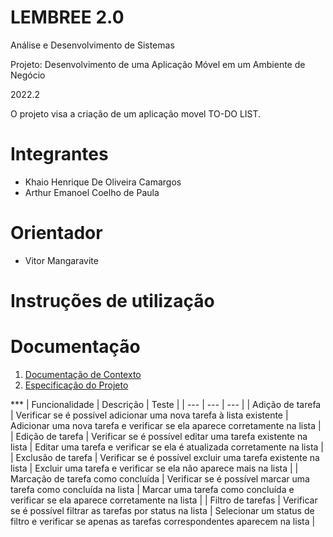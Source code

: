 # LEMBREE 2.0
Análise e Desenvolvimento de Sistemas

Projeto: Desenvolvimento de uma Aplicação Móvel em um Ambiente de Negócio

2022.2

O projeto visa a criação de um aplicação movel TO-DO LIST.

# Integrantes

- Khaio Henrique De Oliveira Camargos
- Arthur Emanoel Coelho de Paula


# Orientador

- Vitor Mangaravite

# Instruções de utilização

# Documentação

<ol>
<li><a href="docs/01-Documentação de Contexto.md"> Documentação de Contexto</a></li>
<li><a href="documentos/02-Especificação do Projeto.md"> Especificação do Projeto</a></li>

</ol>
***
| Funcionalidade | Descrição | Teste |
| --- | --- | --- |
| Adição de tarefa | Verificar se é possível adicionar uma nova tarefa à lista existente | Adicionar uma nova tarefa e verificar se ela aparece corretamente na lista |
| Edição de tarefa | Verificar se é possível editar uma tarefa existente na lista | Editar uma tarefa e verificar se ela é atualizada corretamente na lista |
| Exclusão de tarefa | Verificar se é possível excluir uma tarefa existente na lista | Excluir uma tarefa e verificar se ela não aparece mais na lista |
| Marcação de tarefa como concluída | Verificar se é possível marcar uma tarefa como concluída na lista | Marcar uma tarefa como concluída e verificar se ela aparece corretamente na lista |
| Filtro de tarefas | Verificar se é possível filtrar as tarefas por status na lista | Selecionar um status de filtro e verificar se apenas as tarefas correspondentes aparecem na lista |


